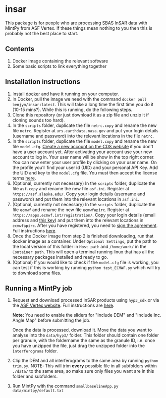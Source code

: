 # insar

This package is for people who are processing SBAS InSAR data with MintPy from ASF Vertex. If these things mean nothing to you then this is probably not the best place to start.

## Contents
1. Docker image containing the relevant software
2. Some basic scripts to link everything together

## Installation instructions
1. Install [docker](https://www.docker.com/) and have it running on your computer.
2. In Docker, pull the image we need with the command `docker pull benjym/insar:latest`. This will take a long time the first time you do it (10-15 mins?). While this is running, do the following steps.
3. Clone this repository (or just download it as a zip file and unzip it if cloning sounds too hard).
4. In the `scripts` folder, duplicate the file `netrc.copy` and rename the new file `netrc`. Register at `urs.earthdata.nasa.gov` and put your login details (username and password) into the relevant locations in the file `netrc`.
5. In the `scripts` folder, duplicate the file `model.copy` and rename the new file `model.cfg`. [Create a new account on the CDS website](https://cds.climate.copernicus.eu/user/register) if you don't have a user account yet. After activating your account use your new account to log in. Your user name will be show in the top right corner. You can now enter your user profile by clicking on your user name. On the profile you’ll find your user id (UID) and your personal API Key. Add the UID and key to the `model.cfg` file. You  must then accept the license terms [here](https://cds.climate.copernicus.eu/cdsapp/#!/terms/licence-to-use-copernicus-products).
6. (Optional, currently not necessary) In the `scripts` folder, duplicate the file `asf.copy` and rename the new file `asf.ini`. Register at `https://asf.alaska.edu/`. Copy your login details (username and password) and put them into the relevant locations in `asf.ini`.
7. (Optional, currently not necessary) In the `scripts` folder, duplicate the file `ecmwf` and rename the new file `ecmwfapirc`. Register at `https://apps.ecmwf.int/registration/`. Copy your login details (email address and [this key](https://api.ecmwf.int/v1/key/)) and put them into the relevant locations in `ecmwfapirc`. After you have registered, you need to [sign the agreement](https://apps.ecmwf.int/datasets/licences/general/). Full instructions [here](http://earthdef.caltech.edu/projects/pyaps/wiki/Main#).
8. Once the Docker image from step 2 is finished downloading, run that docker image as a container. Under `Optional Settings`, put the path to the local version of this folder in `Host path` and `/home/work/` in the `Container path`. This will open a terminal running linux that has all the necessary packages installed and ready to go.
9. (Optional) If you would like to check if the `model.cfg` file is working, you can test if this is working by running `python test_ECMWF.py` which will try to download some files.

## Running a MintPy job
1. Request and download processed InSAR products using `hyp3_sdk` or via the [ASF Vertex website](https://search.asf.alaska.edu/#/). Full instructions are [here](https://docs.asf.alaska.edu/vertex/sbas/).

   **Note:** You need to enable the sliders for "Include DEM" and "Include Inc. Angle Map" before submitting the job.

   Once the data is processed, download it. Move the data you want to analyse into the `data/hyp3/` folder. This folder should contain one folder per granule, with the foldername the same as the granule ID, i.e. once you have unzipped the file, just drag the unzipped folder into the `interferograms` folder.
2. Clip the DEM and all interferograms to the same area by running `python trim.py`. NOTE: This will trim **every** possible file in all subfolders within `./data/` to the same area, so make sure only files you want are in this folder and subfolders.
3. Run MintPy with the command `smallbaselineApp.py data/mintpy/default.txt`
